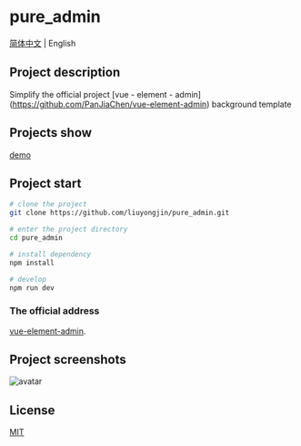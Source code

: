 # pure_admin

[简体中文](./README.md) | English

## Project description

Simplify the official project [vue - element - admin] (https://github.com/PanJiaChen/vue-element-admin) background template

## Projects show

[demo](https://liuyongjin.github.io/show_admin/#/login)

## Project start

```bash
# clone the project
git clone https://github.com/liuyongjin/pure_admin.git

# enter the project directory
cd pure_admin

# install dependency
npm install

# develop
npm run dev
```

### The official address

[vue-element-admin](https://panjiachen.github.io/vue-element-admin-site/zh/guide).


## Project screenshots
![avatar](./public/screen.png)

## License

[MIT](./LICENSE)
